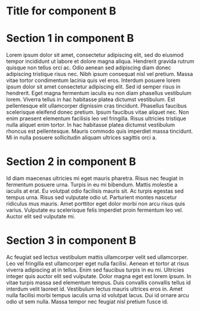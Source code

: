 # Title for component B

# Section 1 in component B
Lorem ipsum dolor sit amet, consectetur adipiscing elit, sed do eiusmod tempor incididunt ut labore et dolore magna aliqua. Hendrerit gravida rutrum quisque non tellus orci ac. Odio aenean sed adipiscing diam donec adipiscing tristique risus nec. Nibh ipsum consequat nisl vel pretium. Massa vitae tortor condimentum lacinia quis vel eros. Interdum posuere lorem ipsum dolor sit amet consectetur adipiscing elit. Sed id semper risus in hendrerit. Eget magna fermentum iaculis eu non diam phasellus vestibulum lorem. Viverra tellus in hac habitasse platea dictumst vestibulum. Est pellentesque elit ullamcorper dignissim cras tincidunt. Phasellus faucibus scelerisque eleifend donec pretium. Ipsum faucibus vitae aliquet nec. Non enim praesent elementum facilisis leo vel fringilla. Risus ultricies tristique nulla aliquet enim tortor. In hac habitasse platea dictumst vestibulum rhoncus est pellentesque. Mauris commodo quis imperdiet massa tincidunt. Mi in nulla posuere sollicitudin aliquam ultrices sagittis orci a.

# Section 2 in component B
Id diam maecenas ultricies mi eget mauris pharetra. Risus nec feugiat in fermentum posuere urna. Turpis in eu mi bibendum. Mattis molestie a iaculis at erat. Eu volutpat odio facilisis mauris sit. Ac turpis egestas sed tempus urna. Risus sed vulputate odio ut. Parturient montes nascetur ridiculus mus mauris. Amet porttitor eget dolor morbi non arcu risus quis varius. Vulputate eu scelerisque felis imperdiet proin fermentum leo vel. Auctor elit sed vulputate mi.

# Section 3 in component B
Ac feugiat sed lectus vestibulum mattis ullamcorper velit sed ullamcorper. Leo vel fringilla est ullamcorper eget nulla facilisi. Aenean et tortor at risus viverra adipiscing at in tellus. Enim sed faucibus turpis in eu mi. Ultricies integer quis auctor elit sed vulputate. Dolor magna eget est lorem ipsum. In vitae turpis massa sed elementum tempus. Duis convallis convallis tellus id interdum velit laoreet id. Vestibulum lectus mauris ultrices eros in. Amet nulla facilisi morbi tempus iaculis urna id volutpat lacus. Dui id ornare arcu odio ut sem nulla. Massa tempor nec feugiat nisl pretium fusce id.

<!-- componentC/**/C-file-2.md  -->